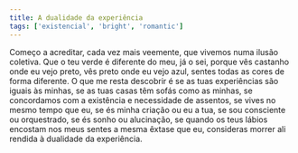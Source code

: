 ```yaml
---
title: A dualidade da experiência
tags: ['existencial', 'bright', 'romantic']
---
```


Começo a acreditar, cada vez mais veemente, que vivemos numa ilusão coletiva. Que o teu verde é diferente do meu, já o sei, porque vês castanho onde eu vejo preto, vês preto onde eu vejo azul, sentes todas as cores de forma diferente. O que me resta descobrir é se as tuas experiências são iguais às minhas, se as tuas casas têm sofás como as minhas, se concordamos com a existência e necessidade de assentos, se vives no mesmo tempo que eu, se és minha criação ou eu a tua, se sou consciente ou orquestrado, se és sonho ou alucinação, se quando os teus lábios encostam nos meus sentes a mesma êxtase que eu, consideras morrer ali rendida à dualidade da experiência.
